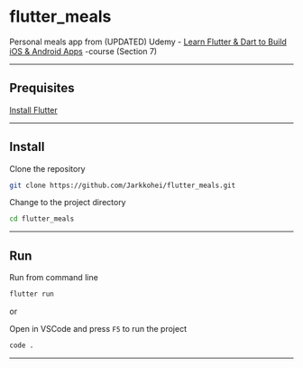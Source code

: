 # flutter_meals

Personal meals app from (UPDATED) Udemy -  [Learn Flutter & Dart to Build iOS & Android Apps](https://www.udemy.com/learn-flutter-dart-to-build-ios-android-apps) -course (Section 7)

---

## Prequisites

[Install Flutter](https://flutter.dev/docs/get-started/install)

---

## Install

Clone the repository
```bash
git clone https://github.com/Jarkkohei/flutter_meals.git
```

Change to the project directory
```bash
cd flutter_meals
```

---

## Run

Run from command line
```bash
flutter run
```

or

Open in VSCode and press `F5` to run the project
```bash
code .
```

---
